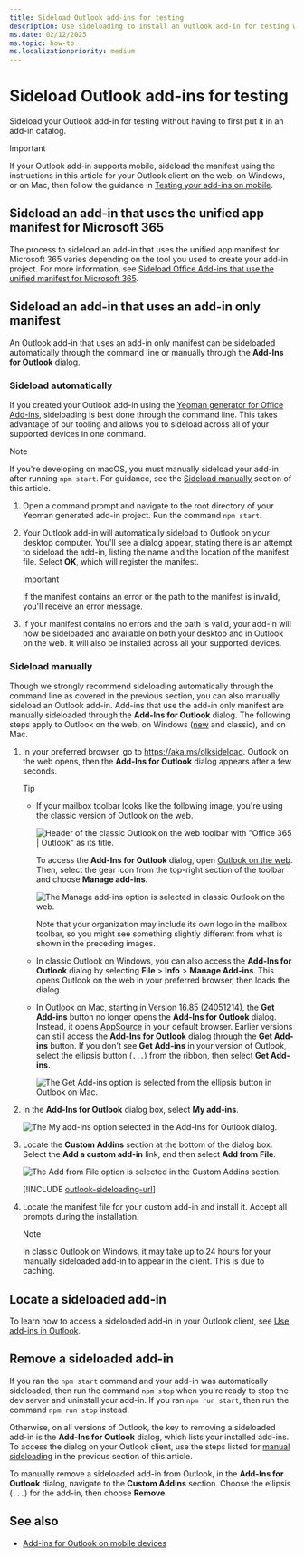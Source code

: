 ```yaml
---
title: Sideload Outlook add-ins for testing
description: Use sideloading to install an Outlook add-in for testing without having to first put it in an add-in catalog.
ms.date: 02/12/2025
ms.topic: how-to
ms.localizationpriority: medium
---
```


# Sideload Outlook add-ins for testing

Sideload your Outlook add-in for testing without having to first put it in an add-in catalog.

> [!IMPORTANT]
> If your Outlook add-in supports mobile, sideload the manifest using the instructions in this article for your Outlook client on the web, on Windows, or on Mac, then follow the guidance in [Testing your add-ins on mobile](outlook-mobile-addins.md#testing-your-add-ins-on-mobile).

## Sideload an add-in that uses the unified app manifest for Microsoft 365

The process to sideload an add-in that uses the unified app manifest for Microsoft 365 varies depending on the tool you used to create your add-in project. For more information, see [Sideload Office Add-ins that use the unified manifest for Microsoft 365](../testing/sideload-add-in-with-unified-manifest.md).

## Sideload an add-in that uses an add-in only manifest

An Outlook add-in that uses an add-in only manifest can be sideloaded automatically through the command line or manually through the **Add-Ins for Outlook** dialog.

### Sideload automatically

If you created your Outlook add-in using the [Yeoman generator for Office Add-ins](../develop/yeoman-generator-overview.md), sideloading is best done through the command line. This takes advantage of our tooling and allows you to sideload across all of your supported devices in one command.

> [!NOTE]
> If you're developing on macOS, you must manually sideload your add-in after running `npm start`. For guidance, see the [Sideload manually](#sideload-manually) section of this article.

1. Open a command prompt and navigate to the root directory of your Yeoman generated add-in project. Run the command `npm start`.

1. Your Outlook add-in will automatically sideload to Outlook on your desktop computer. You'll see a dialog appear, stating there is an attempt to sideload the add-in, listing the name and the location of the manifest file. Select **OK**, which will register the manifest.

    > [!IMPORTANT]
    > If the manifest contains an error or the path to the manifest is invalid, you'll receive an error message.

1. If your manifest contains no errors and the path is valid, your add-in will now be sideloaded and available on both your desktop and in Outlook on the web. It will also be installed across all your supported devices.

### Sideload manually

Though we strongly recommend sideloading automatically through the command line as covered in the previous section, you can also manually sideload an Outlook add-in. Add-ins that use the add-in only manifest are manually sideloaded through the **Add-Ins for Outlook** dialog. The following steps apply to Outlook on the web, on Windows ([new](https://support.microsoft.com/office/656bb8d9-5a60-49b2-a98b-ba7822bc7627) and classic), and on Mac.

1. In your preferred browser, go to <https://aka.ms/olksideload>. Outlook on the web opens, then the **Add-Ins for Outlook** dialog appears after a few seconds.

    > [!TIP]
    >
    > - If your mailbox toolbar looks like the following image, you're using the classic version of Outlook on the web.
    >
    >   ![Header of the classic Outlook on the web toolbar with "Office 365 | Outlook" as its title.](../images/outlook-on-the-web-classic-toolbar.png)
    >
    >   To access the **Add-Ins for Outlook** dialog, open [Outlook on the web](https://outlook.office365.com). Then, select the gear icon from the top-right section of the toolbar and choose **Manage add-ins**.
    >
    >   ![The Manage add-ins option is selected in classic Outlook on the web.](../images/outlook-sideload-web-manage-integrations.png)
    >
    >   Note that your organization may include its own logo in the mailbox toolbar, so you might see something slightly different from what is shown in the preceding images.
    >
    > - In classic Outlook on Windows, you can also access the **Add-Ins for Outlook** dialog by selecting **File** > **Info** > **Manage Add-ins**. This opens Outlook on the web in your preferred browser, then loads the dialog.
    >
    > - In Outlook on Mac, starting in Version 16.85 (24051214), the **Get Add-ins** button no longer opens the **Add-Ins for Outlook** dialog. Instead, it opens [AppSource](https://appsource.microsoft.com/marketplace/apps?product=office%3Boutlook&page=1&src=office) in your default browser. Earlier versions can still access the **Add-Ins for Outlook** dialog through the **Get Add-ins** button. If you don't see **Get Add-ins** in your version of Outlook, select the ellipsis button (`...`) from the ribbon, then select **Get Add-ins**.
    >
    >   ![The Get Add-ins option is selected from the ellipsis button in Outlook on Mac.](../images/outlook-sideload-new-mac.png)

1. In the **Add-Ins for Outlook** dialog box, select **My add-ins**.

    ![The My add-ins option selected in the Add-Ins for Outlook dialog.](../images/outlook-sideload-my-add-ins-owa.png)

1. Locate the **Custom Addins** section at the bottom of the dialog box. Select the **Add a custom add-in** link, and then select **Add from File**.

    ![The Add from File option is selected in the Custom Addins section.](../images/outlook-sideload-custom-add-in.png)

    [!INCLUDE [outlook-sideloading-url](../includes/outlook-sideloading-url.md)]

1. Locate the manifest file for your custom add-in and install it. Accept all prompts during the installation.

    > [!NOTE]
    > In classic Outlook on Windows, it may take up to 24 hours for your manually sideloaded add-in to appear in the client. This is due to caching.

## Locate a sideloaded add-in

To learn how to access a sideloaded add-in in your Outlook client, see [Use add-ins in Outlook](https://support.microsoft.com/office/1ee261f9-49bf-4ba6-b3e2-2ba7bcab64c8).

## Remove a sideloaded add-in

If you ran the `npm start` command and your add-in was automatically sideloaded, then run the command `npm stop` when you're ready to stop the dev server and uninstall your add-in. If you ran `npm run start`, then run the command `npm run stop` instead.

Otherwise, on all versions of Outlook, the key to removing a sideloaded add-in is the **Add-Ins for Outlook** dialog, which lists your installed add-ins. To access the dialog on your Outlook client, use the steps listed for [manual sideloading](#sideload-manually) in the previous section of this article.

To manually remove a sideloaded add-in from Outlook, in the **Add-Ins for Outlook** dialog, navigate to the **Custom Addins** section. Choose the ellipsis (`...`) for the add-in, then choose **Remove**.

## See also

- [Add-ins for Outlook on mobile devices](outlook-mobile-addins.md)
